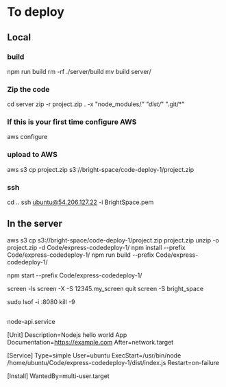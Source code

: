 # To deploy
## Local
### build
npm run build
rm -rf ./server/build
mv build server/

### Zip the code
cd server
zip -r project.zip . -x "node_modules/*" "dist/*" ".git/*"

### If this is your first time configure AWS
aws configure

### upload to AWS
aws s3 cp project.zip s3://bright-space/code-deploy-1/project.zip

### ssh
cd ..
ssh ubuntu@54.206.127.22 -i BrightSpace.pem

## In the server
aws s3 cp s3://bright-space/code-deploy-1/project.zip project.zip
unzip -o project.zip -d Code/express-codedeploy-1/
npm install --prefix Code/express-codedeploy-1/
npm run build --prefix Code/express-codedeploy-1/

npm start --prefix Code/express-codedeploy-1/

screen -ls
screen -X -S 12345.my_screen quit
screen -S bright_space


sudo lsof -i :8080
kill -9 <PID>
## 

node-api.service

[Unit]
Description=Nodejs hello world App
Documentation=https://example.com
After=network.target

[Service]
Type=simple
User=ubuntu
ExecStart=/usr/bin/node /home/ubuntu/Code/express-codedeploy-1/dist/index.js
Restart=on-failure

[Install]
WantedBy=multi-user.target
